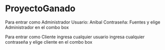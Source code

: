 # ProyectoGanado
Para entrar como Administrador
Usuario: Anibal
Contraseña: Fuentes
 y elige Administrador en el combo box

Para entrar como Cliente 
ingresa cualquier usuario
ingresa cualquier contraseña
y elige cliente en el combo box
